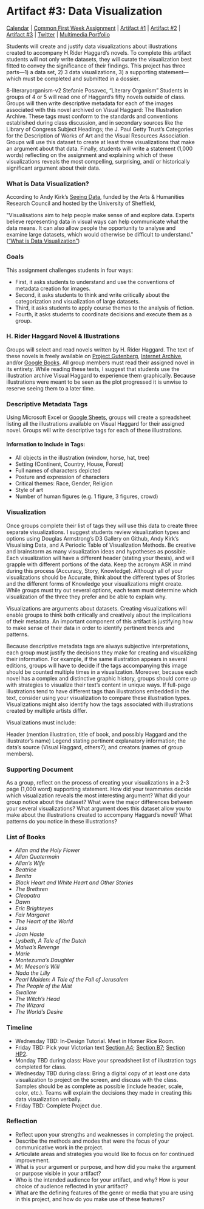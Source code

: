 <link rel="shortcut icon" href="https://kholterhoff.github.io/F17_ENG_1102/favicon.ico" type="image/x-icon">
<link rel="icon" href="https://kholterhoff.github.io/F17_ENG_1102/favicon.ico" type="image/x-icon">

<h1>Artifact #3: Data Visualization</h1>

<a href="https://kholterhoff.github.io/S18_ENG_1102/Victorians_In_Cyberspace">Calendar</a>  |  <a href="https://kholterhoff.github.io/S18_ENG_1102/Common_First_Week_Assignment">Common First Week Assignment</a> | <a href="https://kholterhoff.github.io/S18_ENG_1102/Artifact_1">Artifact #1</a> |  <a href="https://kholterhoff.github.io/S18_ENG_1102/Artifact_2">Artifact #2</a> |  <a href="https://kholterhoff.github.io/S18_ENG_1102/Artifact_3">Artifact #3</a> |  <a href="https://kholterhoff.github.io/S18_ENG_1102/Twitter">Twitter</a> | <a href="https://kholterhoff.github.io/S18_ENG_1102/Multimedia_Portfolio">Multimedia Portfolio</a>

Students will create and justify data visualizations about illustrations created to accompany H.Rider Haggard’s novels. To complete this artifact students will not only write datasets, they will curate the visualization best fitted to convey the significance of their findings. This project has three parts—1) a data set, 2) 3 data visualizations, 3) a supporting statement—which must be completed and submitted in a dossier.

8-literaryorganism-v2
Stefanie Posavec, “Literary Organism”
Students in groups of 4 or 5 will read one of Haggard’s fifty novels outside of class. Groups will then write descriptive metadata for each of the images associated with this novel archived on Visual Haggard: The Illustration Archive. These tags must conform to the standards and conventions established during class discussion, and in secondary sources like the Library of Congress Subject Headings; the J. Paul Getty Trust’s Categories for the Description of Works of Art and the Visual Resources Association. Groups will use this dataset to create at least three visualizations that make an argument about that data. Finally, students will write a statement (1,000 words) reflecting on the assignment and explaining which of these visualizations reveals the most compelling, surprising, and/ or historically significant argument about their data.


<h3>What is Data Visualization?</h3>

According to Andy Kirk’s <a href="http://seeingdata.org/">Seeing Data</a>, funded by the Arts & Humanities Research Council and hosted by the University of Sheffield,

"Visualisations aim to help people make sense of and explore data. Experts believe representing data in visual ways can help communicate what the data means. It can also allow people the opportunity to analyse and examine large datasets, which would otherwise be difficult to understand." (<a href="http://seeingdata.org/wp-content/uploads/2015/03/what-is-data-visualisation-transcript.pdf">“What is Data Visualization”</a>)

<h3>Goals</h3>

This assignment challenges students in four ways:

* First, it asks students to understand and use the conventions of metadata creation for images.
* Second, it asks students to think and write critically about the categorization and visualization of large datasets.
* Third, it asks students to apply course themes to the analysis of fiction.
* Fourth, it asks students to coordinate decisions and execute them as a group.


<h3>H. Rider Haggard Novel & Illustrations</h3>

Groups will select and read novels written by H. Rider Haggard. The text of these novels is freely available on <a href="http://www.gutenberg.org/">Project Gutenberg</a>, <a href="https://archive.org/">Internet Archive</a>, and/or <a href="https://books.google.com/">Google Books</a>. All group members must read their assigned novel in its entirety. While reading these texts, I suggest that students use the illustration archive Visual Haggard to experience them graphically. Because illustrations were meant to be seen as the plot progressed it is unwise to reserve seeing them to a later time.


<h3>Descriptive Metadata Tags</h3>

Using Microsoft Excel or <a href="https://www.google.com/sheets/about/">Google Sheets</a>, groups will create a spreadsheet listing all the illustrations available on Visual Haggard for their assigned novel. Groups will write descriptive tags for each of these illustrations.

<h4>Information to Include in Tags:</h4>

* All objects in the illustration (window, horse, hat, tree)
* Setting (Continent, Country, House, Forest)
* Full names of characters depicted
* Posture and expression of characters
* Critical themes: Race, Gender, Religion
* Style of art
* Number of human figures (e.g. 1 figure, 3 figures, crowd)


<h3>Visualization</h3>

Once groups complete their list of tags they will use this data to create three separate visualizations. I suggest students review visualization types and options using Douglas Armstrong’s D3 Gallery on Github, Andy Kirk’s Visualising Data, and A Periodic Table of Visualization Methods. Be creative and brainstorm as many visualization ideas and hypotheses as possible. Each visualization will have a different header (stating your thesis), and will grapple with different portions of the data. Keep the acronym ASK in mind during this process (Accuracy, Story, Knowledge). Although all of your visualizations should be Accurate, think about the different types of Stories and the different forms of Knowledge your visualizations might create. While groups must try out several options, each team must determine which visualization of the three they prefer and be able to explain why.

Visualizations are arguments about datasets. Creating visualizations will enable groups to think both critically and creatively about the implications of their metadata. An important component of this artifact is justifying how to make sense of their data in order to identify pertinent trends and patterns.

Because descriptive metadata tags are always subjective interpretations, each group must justify the decisions they make for creating and visualizing their information. For example, if the same illustration appears in several editions, groups will have to decide if the tags accompanying this image should be counted multiple times in a visualization. Moreover, because each novel has a complex and distinctive graphic history, groups should come up with strategies to visualize their text’s content in unique ways. If full-page illustrations tend to have different tags than illustrations embedded in the text, consider using your visualization to compare these illustration types. Visualizations might also identify how the tags associated with illustrations created by multiple artists differ.

Visualizations must include:

Header (mention illustration, title of book, and possibly Haggard and the illustrator’s name)
Legend stating pertinent explanatory information; the data’s source (Visual Haggard, others?); and creators (names of group members).


<h3>Supporting Document </h3>

As a group, reflect on the process of creating your visualizations in a 2-3 page (1,000 word) supporting statement. How did your teammates decide which visualization reveals the most interesting argument? What did your group notice about the dataset? What were the major differences between your several visualizations? What argument does this dataset allow you to make about the illustrations created to accompany Haggard’s novel? What patterns do you notice in these illustrations?


<h3>List of Books</h3>

* _Allan and the Holy Flower_
* _Allan Quatermain_
* _Allan’s Wife_
* _Beatrice_
* _Benita_
* _Black Heart and White Heart and Other Stories_
* _The Brethren_
* _Cleopatra_
* _Dawn_
* _Eric Brighteyes_
* _Fair Margaret_
* _The Heart of the World_
* _Jess_
* _Joan Haste_
* _Lysbeth, A Tale of the Dutch_
* _Maiwa’s Revenge_
* _Marie_
* _Montezuma’s Daughter_
* _Mr. Meeson’s Will_
* _Nada the Lilly_
* _Pearl Maiden: A Tale of the Fall of Jerusalem_
* _The People of the Mist_
* _Swallow_
* _The Witch’s Head_
* _The Wizard_
* _The World’s Desire_


<h3>Timeline</h3>

* Wednesday TBD: In-Design Tutorial. Meet in Homer Rice Room.
* Friday TBD: Pick your Victorian text <a href="">Section A4</a>; <a href="">Section B7</a>; <a href="">Section HP2</a>.
* Monday TBD during class: Have your spreadsheet list of illustration tags completed for class.
* Wednesday TBD during class: Bring a digital copy of at least one data visualization to project on the screen, and discuss with the class. Samples should be as complete as possible (include header, scale, color, etc.). Teams will explain the decisions they made in creating this data visualization verbally.
* Friday TBD: Complete Project due.


<h3>Reflection</h3>

* Reflect upon your strengths and weaknesses in completing the project.
* Describe the methods and modes that were the focus of your communicative work in the project.
* Articulate areas and strategies you would like to focus on for continued improvement.
* What is your argument or purpose, and how did you make the argument or purpose visible in your artifact?
* Who is the intended audience for your artifact, and why? How is your choice of audience reflected in your artifact?
* What are the defining features of the genre or media that you are using in this project, and how do you make use of these features?
